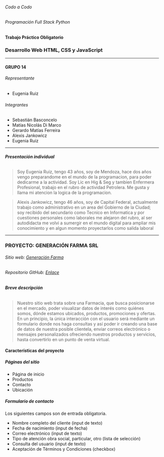 ###### Codo a Codo
###### Programación Full Stack Python
#### Trabajo Práctico Obligatorio
### **Desarrollo Web HTML, CSS y JavaScript**

---

#### GRUPO 14

###### Representante
* Eugenia Ruiz

###### Integrantes
* Sebastián Basconcelo
* Matías Nicolás Di Marco
* Gerardo Matías Ferreira
* Alexis Jankowicz
* Eugenia Ruiz

---

###### __Presentación individual__

> Soy Eugenia Ruiz, tengo 43 años, soy de Mendoza, hace dos años vengo preparandome en el mundo de la programacion, para poder dedicarme a la actividad. Soy Lic en Hig & Seg y tambien Enfermera Profesional, trabajo en el rubro de actividad Petrolera. Me gusta y llama mi atencion la logica de la programacion.


> Alexis Jankowicz, tengo 46 años, soy de Capital Federal, actualmente trabajo como administrativo en un area del Gobierno de la Ciudad; soy recibido del secundario como Tecnico en Informatica y por cuestiones personales como laborales me alejaron del rubro, al ser autodidacta me volvi a sumergir en el mundo digital para ampliar mis conocimiento y en algun momento proyectarlos como salida laboral

---

### __PROYECTO: GENERACIÓN FARMA SRL__

###### Sitio web: [Generación Farma](https://warm-begonia-47e1a1.netlify.app/)
###### Repositorio GitHub: [Enlace](https://github.com/meruiz0203/grupo14codoacodo)

###### __Breve descripción__
> Nuestro sitio web trata sobre una Farmacia, que busca posicionarse en el mercado, poder visualizar datos de interés como quiénes somos, dónde estamos ubicados, productos, promociones y ofertas. En un principio, la única interacción con el usuario será mediante un formulario donde nos haga consultas y así poder ir creando una base de datos de nuestra posible clientela, enviar correos electrónico o mensajes personalizados ofreciendo nuestros productos y servicios, hasta convertirlo en un punto de venta virtual.

#### __Características del proyecto__

##### Páginas del sitio
- Página de inicio
- Productos
- Contacto
- Ubicación

##### Formulario de contacto
Los siguientes campos son de entrada obligatoria.
- Nombre completo del cliente (input de texto)
- Fecha de nacimiento (input de fecha)
- Correo electrónico (input de texto)
- Tipo de atención obra social, particular, otro (lista de selección)
- Consulta del usuario (input de texto)
- Aceptación de Términos y Condiciones (checkbox)
